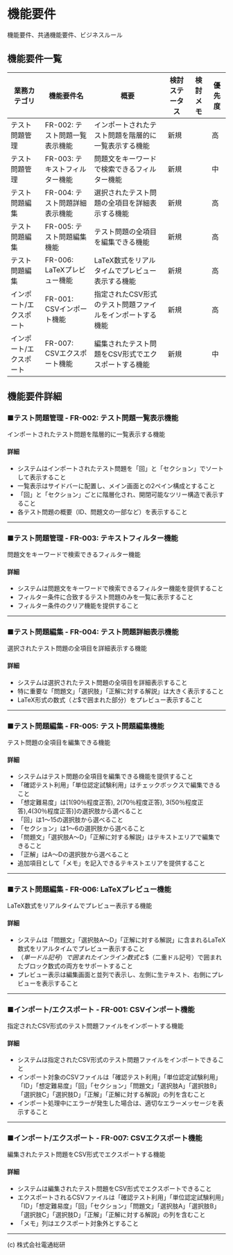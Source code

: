 # 機能要件
機能要件、共通機能要件、ビジネスルール

## 機能要件一覧
| 業務カテゴリ | 機能要件名 | 概要 | 検討ステータス | 検討メモ | 優先度 |
| --- | --- | --- | --- | --- | --- |
| テスト問題管理 | FR-002: テスト問題一覧表示機能 | インポートされたテスト問題を階層的に一覧表示する機能 | 新規 |  | 高 |
| テスト問題管理 | FR-003: テキストフィルター機能 | 問題文をキーワードで検索できるフィルター機能 | 新規 |  | 中 |
| テスト問題編集 | FR-004: テスト問題詳細表示機能 | 選択されたテスト問題の全項目を詳細表示する機能 | 新規 |  | 高 |
| テスト問題編集 | FR-005: テスト問題編集機能 | テスト問題の全項目を編集できる機能 | 新規 |  | 高 |
| テスト問題編集 | FR-006: LaTeXプレビュー機能 | LaTeX数式をリアルタイムでプレビュー表示する機能 | 新規 |  | 高 |
| インポート/エクスポート | FR-001: CSVインポート機能 | 指定されたCSV形式のテスト問題ファイルをインポートする機能 | 新規 |  | 高 |
| インポート/エクスポート | FR-007: CSVエクスポート機能 | 編集されたテスト問題をCSV形式でエクスポートする機能 | 新規 |  | 中 |

## 機能要件詳細
### ■テスト問題管理 - FR-002: テスト問題一覧表示機能
インポートされたテスト問題を階層的に一覧表示する機能

#### 詳細
- システムはインポートされたテスト問題を「回」と「セクション」でソートして表示すること  
- 一覧表示はサイドバーに配置し、メイン画面との2ペイン構成とすること  
- 「回」と「セクション」ごとに階層化され、開閉可能なツリー構造で表示すること  
- 各テスト問題の概要（ID、問題文の一部など）を表示すること

---

### ■テスト問題管理 - FR-003: テキストフィルター機能
問題文をキーワードで検索できるフィルター機能

#### 詳細
- システムは問題文をキーワードで検索できるフィルター機能を提供すること  
- フィルター条件に合致するテスト問題のみを一覧に表示すること  
- フィルター条件のクリア機能を提供すること

---

### ■テスト問題編集 - FR-004: テスト問題詳細表示機能
選択されたテスト問題の全項目を詳細表示する機能

#### 詳細
- システムは選択されたテスト問題の全項目を詳細表示すること  
- 特に重要な「問題文」「選択肢」「正解に対する解説」は大きく表示すること  
- LaTeX形式の数式（$と$$で囲まれた部分）をプレビュー表示すること

---

### ■テスト問題編集 - FR-005: テスト問題編集機能
テスト問題の全項目を編集できる機能

#### 詳細
- システムはテスト問題の全項目を編集できる機能を提供すること  
- 「確認テスト利用」「単位認定試験利用」はチェックボックスで編集できること  
- 「想定難易度」は[1(90％程度正答), 2(70％程度正答), 3(50％程度正答),4(30％程度正答)]の選択肢から選べること  
- 「回」は1〜15の選択肢から選べること  
- 「セクション」は1〜6の選択肢から選べること  
- 「問題文」「選択肢A〜D」「正解に対する解説」はテキストエリアで編集できること  
- 「正解」はA〜Dの選択肢から選べること  
- 追加項目として「メモ」を記入できるテキストエリアを提供すること

---

### ■テスト問題編集 - FR-006: LaTeXプレビュー機能
LaTeX数式をリアルタイムでプレビュー表示する機能

#### 詳細
- システムは「問題文」「選択肢A〜D」「正解に対する解説」に含まれるLaTeX数式をリアルタイムでプレビュー表示すること  
- $（単一ドル記号）で囲まれたインライン数式と$$（二重ドル記号）で囲まれたブロック数式の両方をサポートすること  
- プレビュー表示は編集画面と並列で表示し、左側に生テキスト、右側にプレビューを表示すること

---

### ■インポート/エクスポート - FR-001: CSVインポート機能
指定されたCSV形式のテスト問題ファイルをインポートする機能

#### 詳細
- システムは指定されたCSV形式のテスト問題ファイルをインポートできること  
- インポート対象のCSVファイルは「確認テスト利用」「単位認定試験利用」「ID」「想定難易度」「回」「セクション」「問題文」「選択肢A」「選択肢B」「選択肢C」「選択肢D」「正解」「正解に対する解説」の列を含むこと  
- インポート処理中にエラーが発生した場合は、適切なエラーメッセージを表示すること

---

### ■インポート/エクスポート - FR-007: CSVエクスポート機能
編集されたテスト問題をCSV形式でエクスポートする機能

#### 詳細
- システムは編集されたテスト問題をCSV形式でエクスポートできること  
- エクスポートされるCSVファイルは「確認テスト利用」「単位認定試験利用」「ID」「想定難易度」「回」「セクション」「問題文」「選択肢A」「選択肢B」「選択肢C」「選択肢D」「正解」「正解に対する解説」の列を含むこと  
- 「メモ」列はエクスポート対象外とすること

---
(c) 株式会社電通総研